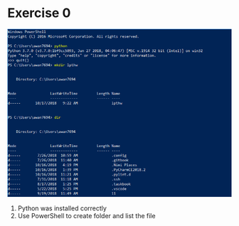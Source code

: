 # Exercise 0

![](Snipaste_2018-10-17_09-30-03.png)


1. Python was installed correctly
2. Use PowerShell to create folder and list the file 
